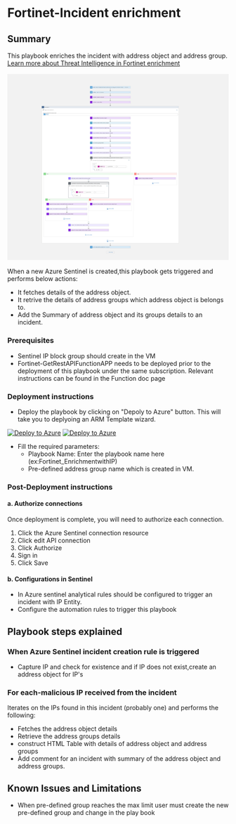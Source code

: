 # Fortinet-Incident enrichment

## Summary
This playbook enriches the incident with address object and address group.
 [Learn more about Threat Intelligence in Fortinet enrichment](https://www.fortinet.com/fortiguard/threat-intelligence/threat-research)

 ![Fortinet](./Enrichment.png)<br>

When a new Azure Sentinel is created,this playbook gets triggered and performs below actions:
- It fetches details of the address object.
- It retrive the details of address groups which address object is belongs to.
- Add the Summary of address object and its groups details to an incident.



### Prerequisites 
- Sentinel IP block group should create in the VM
- Fortinet-GetRestAPIFunctionAPP needs to be deployed prior to the deployment of this playbook under the same subscription. Relevant instructions can be found in the Function doc page


### Deployment instructions 
- Deploy the playbook by clicking on "Depoly to Azure" button. This will take you to deplyoing an ARM Template wizard.

[![Deploy to Azure](https://aka.ms/deploytoazurebutton)](https://portal.azure.com/#create/Microsoft.Template/uri/https%3A%2F%2Fraw.githubusercontent.com%2FAzure%2FAzure-Sentinel%2FSOAR-connectors-Private-Preview%2FPlaybooks%2FFortinet-Fortigate%2FPlaybooks%2FFortinetFortigate-CheckifIPinBlockedGroup%2Fazuredeploy.json) [![Deploy to Azure](https://aka.ms/deploytoazuregovbutton)](https://portal.azure.us/#create/Microsoft.Template/uri/https%3A%2F%2Fraw.githubusercontent.com%2FAzure%2FAzure-Sentinel%2FSOAR-connectors-Private-Preview%2FPlaybooks%2FFortinet-Fortigate%2FPlaybooks%2FFortinetFortigate-CheckifIPinBlockedGroup%2Fazuredeploy.json)


- Fill the required parameters:
    * Playbook Name: Enter the playbook name here (ex:Fortinet_EnrichmentwithIP)
    * Pre-defined address group name which is created in VM.

### Post-Deployment instructions 
#### a. Authorize connections
Once deployment is complete, you will need to authorize each connection.
1.  Click the Azure Sentinel connection resource
2.  Click edit API connection
3.  Click Authorize
4.  Sign in
5.  Click Save

#### b. Configurations in Sentinel
- In Azure sentinel analytical rules should be configured to trigger an incident with IP Entity.
- Configure the automation rules to trigger this playbook

## Playbook steps explained

### When Azure Sentinel incident creation rule is triggered

- Capture IP and check for existence and if IP does not exist,create an address object for IP's

### For each-malicious IP received from the incident
Iterates on the IPs found in this incident (probably one) and performs the following:
- Fetches the address object details
- Retrieve the address groups details
- construct HTML Table with details of address object and address groups
- Add comment for an incident with summary of the address object and address groups.
    
## Known Issues and Limitations
- When pre-defined group reaches the max limit user must create the new pre-defined group and change in the play book


